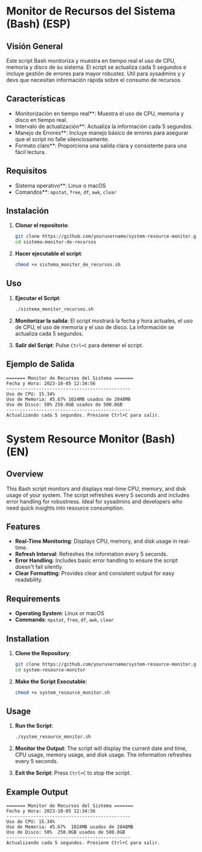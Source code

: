 # Monitor de Recursos del Sistema (Bash) (ESP)

## Visión General

Este script Bash monitoriza y muestra en tiempo real el uso de CPU, memoria y disco de su sistema. El script se actualiza cada 5 segundos e incluye gestión de errores para mayor robustez. Util para sysadmins y y devs que necesitan información rápida sobre el consumo de recursos.

## Características

- Monitorización en tiempo real**: Muestra el uso de CPU, memoria y disco en tiempo real.
- Intervalo de actualización**: Actualiza la información cada 5 segundos.
- Manejo de Errores**: Incluye manejo básico de errores para asegurar que el script no falle silenciosamente.
- Formato claro**: Proporciona una salida clara y consistente para una fácil lectura.

## Requisitos

- Sistema operativo**: Linux o macOS
- Comandos**: `mpstat`, `free`, `df`, `awk`, `clear`

## Instalación

1. **Clonar el repositorio**:
   ```bash
   git clone https://github.com/yourusername/system-resource-monitor.git
   cd sistema-monitor-de-recursos
   ```

2. **Hacer ejecutable el script**:
   ```bash
   chmod +x sistema_monitor_de_recursos.sh
   ```

## Uso

1. **Ejecutar el Script**:
   ```bash
   ./sistema_monitor_recursos.sh
   ```

2. **Monitorizar la salida**:
   El script mostrará la fecha y hora actuales, el uso de CPU, el uso de memoria y el uso de disco. La información se actualiza cada 5 segundos.

3. **Salir del Script**:
   Pulse `Ctrl+C` para detener el script.

## Ejemplo de Salida

```
======= Monitor de Recursos del Sistema =======
Fecha y Hora: 2023-10-05 12:34:56
----------------------------------------------
Uso de CPU: 15.34%
Uso de Memoria: 45.67% 1024MB usados de 2048MB
Uso de Disco: 50% 250.0GB usados de 500.0GB
----------------------------------------------
Actualizando cada 5 segundos. Presione Ctrl+C para salir.
```

# System Resource Monitor (Bash) (EN)

## Overview

This Bash script monitors and displays real-time CPU, memory, and disk usage of your system. The script refreshes every 5 seconds and includes error handling for robustness. Ideal for sysadmins and developers who need quick insights into resource consumption.

## Features

- **Real-Time Monitoring**: Displays CPU, memory, and disk usage in real-time.
- **Refresh Interval**: Refreshes the information every 5 seconds.
- **Error Handling**: Includes basic error handling to ensure the script doesn't fail silently.
- **Clear Formatting**: Provides clear and consistent output for easy readability.

## Requirements

- **Operating System**: Linux or macOS
- **Commands**: `mpstat`, `free`, `df`, `awk`, `clear`

## Installation

1. **Clone the Repository**:
   ```bash
   git clone https://github.com/yourusername/system-resource-monitor.git
   cd system-resource-monitor
   ```

2. **Make the Script Executable**:
   ```bash
   chmod +x system_resource_monitor.sh
   ```

## Usage

1. **Run the Script**:
   ```bash
   ./system_resource_monitor.sh
   ```

2. **Monitor the Output**:
   The script will display the current date and time, CPU usage, memory usage, and disk usage. The information refreshes every 5 seconds.

3. **Exit the Script**:
   Press `Ctrl+C` to stop the script.

## Example Output

```
======= Monitor de Recursos del Sistema =======
Fecha y Hora: 2023-10-05 12:34:56
----------------------------------------------
Uso de CPU: 15.34%
Uso de Memoria: 45.67%  1024MB usados de 2048MB
Uso de Disco: 50%  250.0GB usados de 500.0GB
----------------------------------------------
Actualizando cada 5 segundos. Presione Ctrl+C para salir.
```
